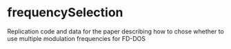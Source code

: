 # frequencySelection
Replication code and data for the paper describing how to chose whether to use multiple modulation frequencies for FD-DOS
